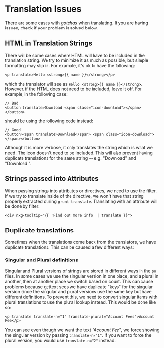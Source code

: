 # Translation Issues

There are some cases with _gotchas_ when translating. If you are having issues, check if your problem is solved below.

## HTML in Translation Strings

There will be some cases where HTML will have to be included in the translation string. We try to minimize it as much 
as possible, but simple formatting may slip in. For example, it's ok to have the following:

    <p translate>Hello <strong>{{ name }}</strong></p>

which the translator will see as `Hello <strong>{{ name }}</strong>`. However, if the HTML does not need to be 
included, leave it off. For example, in the following case:

    // Bad
    <button translate>Download <span class="icon-download"></span></button>

should be using the following code instead:

    // Good
    <button><span translate>Download</span> <span class="icon-download"></span></button>

Although it is more verbose, it only translates the string which is what we need. The icon doesn't need to be included. 
This will also prevent having duplicate translations for the same string -- e.g. "Download" and 
"Download <span class="icon-download"></span>".


## Strings passed into Attributes

When passing strings into attributes or directives, we need to use the filter. If we try to translate inside of the 
directive, we won't have that string properly extracted during `grunt translate`. Translating with an attribute will 
be done by filter:

    <div nxg-tooltip="{{ 'Find out more info' | translate }}">


## Duplicate translations

Sometimes when the translations come back from the translators, we have duplicate translations. This can be caused a 
few different ways:

### Singular and Plural definitions

Singular and Plural versions of strings are stored in different ways in the `po` files. In some cases we use the 
singular version in one place, and a plural in another, then at another place we switch based on count. This can 
cause problems because gettext sees we have duplicate "keys" for the singular version since the singular and plural 
versions use the same key but have different definitions. To prevent this, we need to convert singular items with 
plural translations to use the plural lookup instead. This would be done like so:

    <p translate translate-n="1" translate-plural="Account Fees">Account Fee</p>

You can see even though we want the text _"Account Fee"_, we force showing the singular version by passing 
`translate-n="1"`. If you want to force the plural version, you would use `translate-n="2"` instead.
